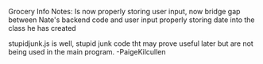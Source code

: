 Grocery Info Notes:
Is now properly storing user input, now bridge gap between Nate's backend code and user input properly storing date into the class he has created 

stupidjunk.js is well, stupid junk code tht may prove useful later but are not being used in the main program. 
-PaigeKilcullen 